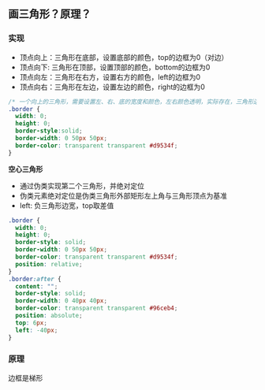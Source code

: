 ## 画三角形？原理？
### 实现
- 顶点向上：三角形在底部，设置底部的颜色，top的边框为0（对边）
- 顶点向下: 三角形在顶部，设置顶部的颜色，bottom的边框为0
- 顶点向左：三角形在右方，设置右方的颜色，left的边框为0
- 顶点向右：三角形在左边，设置左边的颜色，right的边框为0
```css
/* 一个向上的三角形，需要设置左、右、底的宽度和颜色，左右颜色透明，实际存在，三角形边长50px */
.border {
  width: 0;
  height: 0;
  border-style:solid;
  border-width: 0 50px 50px;
  border-color: transparent transparent #d9534f;
}
```
**空心三角形**
- 通过伪类实现第二个三角形，并绝对定位
- 伪类元素绝对定位是伪类三角形外部矩形左上角与三角形顶点为基准
- left: 负三角形边宽，top取差值
```css
.border {
  width: 0;
  height: 0;
  border-style: solid;
  border-width: 0 50px 50px;
  border-color: transparent transparent #d9534f;
  position: relative;
}
.border:after {
  content: "";
  border-style: solid;
  border-width: 0 40px 40px;
  border-color: transparent transparent #96ceb4;
  position: absolute;
  top: 6px;
  left: -40px;
}
```

### 原理
边框是梯形